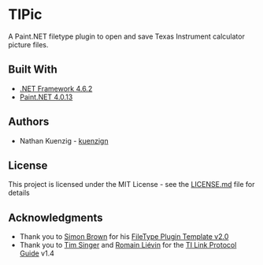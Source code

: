 # TIPic

A Paint.NET filetype plugin to open and save Texas Instrument calculator picture files.

## Built With

* [.NET Framework 4.6.2](https://www.microsoft.com/en-us/download/details.aspx?id=53344)
* [Paint.NET 4.0.13](http://www.getpaint.net/index.html)

## Authors

* Nathan Kuenzig - [kuenzign](http://forums.getpaint.net/index.php?/profile/147723-kuenzign/)

## License

This project is licensed under the MIT License - see the [LICENSE.md](LICENSE.md) file for details

## Acknowledgments

* Thank you to [Simon Brown](http://forums.getpaint.net/index.php?/profile/48996-simon-brown/) for his [FileType Plugin Template v2.0](http://forums.getpaint.net/index.php?/topic/7984-filetype-plugin-template-v20/)
* Thank you to [Tim Singer](tsinger@gladstone.uoregon.edu) and [Romain Liévin](roms@lpg.ticalc.org) for the [TI Link Protocol Guide](http://merthsoft.com/linkguide/) v1.4